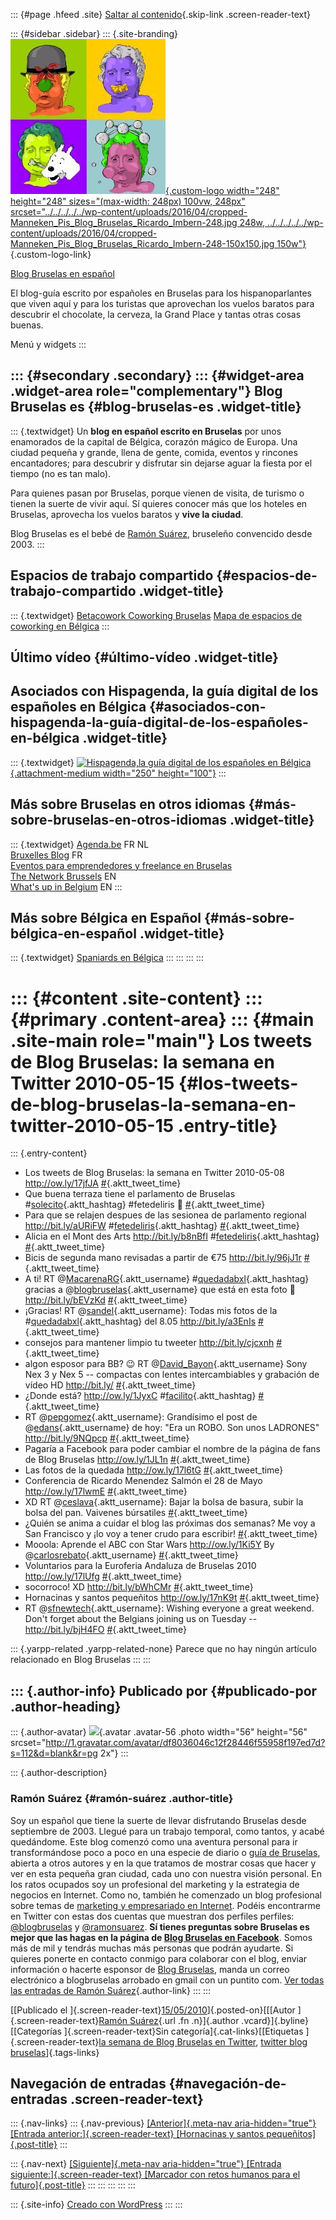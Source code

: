 ::: {#page .hfeed .site}
[Saltar al
contenido](../../../../../index.html?p=1975#content){.skip-link
.screen-reader-text}

::: {#sidebar .sidebar}
::: {.site-branding}
[![](../../../../../wp-content/uploads/2016/04/cropped-Manneken_Pis_Blog_Bruselas_Ricardo_Imbern-248.jpg){.custom-logo
width="248" height="248" sizes="(max-width: 248px) 100vw, 248px"
srcset="../../../../../wp-content/uploads/2016/04/cropped-Manneken_Pis_Blog_Bruselas_Ricardo_Imbern-248.jpg 248w, ../../../../../wp-content/uploads/2016/04/cropped-Manneken_Pis_Blog_Bruselas_Ricardo_Imbern-248-150x150.jpg 150w"}](../../../../../index.html){.custom-logo-link}

[Blog Bruselas en español](../../../../../index.html)

El blog-guía escrito por españoles en Bruselas para los hispanoparlantes
que viven aquí y para los turistas que aprovechan los vuelos baratos
para descubrir el chocolate, la cerveza, la Grand Place y tantas otras
cosas buenas.

Menú y widgets
:::

::: {#secondary .secondary}
::: {#widget-area .widget-area role="complementary"}
Blog Bruselas es {#blog-bruselas-es .widget-title}
----------------

::: {.textwidget}
Un **blog en español escrito en Bruselas** por unos enamorados de la
capital de Bélgica, corazón mágico de Europa. Una ciudad pequeña y
grande, llena de gente, comida, eventos y rincones encantadores; para
descubrir y disfrutar sin dejarse aguar la fiesta por el tiempo (no es
tan malo).

Para quienes pasan por Bruselas, porque vienen de visita, de turismo o
tienen la suerte de vivir aquí. Sí quieres conocer más que los hoteles
en Bruselas, aprovecha los vuelos baratos y **vive la ciudad**.

Blog Bruselas es el bebé de [Ramón Suárez](http://www.ramonsuarez.com),
bruseleño convencido desde 2003.
:::

Espacios de trabajo compartido {#espacios-de-trabajo-compartido .widget-title}
------------------------------

::: {.textwidget}
[Betacowork Coworking Bruselas](http://www.betacowork.com) [Mapa de
espacios de coworking en Bélgica](http://coworkingbelgium.com)
:::

Último vídeo {#último-vídeo .widget-title}
------------

Asociados con Hispagenda, la guía digital de los españoles en Bélgica {#asociados-con-hispagenda-la-guía-digital-de-los-españoles-en-bélgica .widget-title}
---------------------------------------------------------------------

::: {.textwidget}
[![Hispagenda,la guía digital de los españoles en
Bélgica](../../../../../wp-content/uploads/2010/04/Hispagenda-250px.gif "Hispagenda, la guía digital de los españoles en Bélgica"){.attachment-medium
width="250" height="100"}](http://www.hispagenda.com)
:::

Más sobre Bruselas en otros idiomas {#más-sobre-bruselas-en-otros-idiomas .widget-title}
-----------------------------------

::: {.textwidget}
[Agenda.be](http://www.agenda.be) FR NL\
[Bruxelles Blog](http://www.bxlblog.be/) FR\
[Eventos para emprendedores y freelance en
Bruselas](http://www.betacowork.com/events/)\
[The Network
Brussels](http://groups.yahoo.com/group/TheNetworkBrussels/) EN\
[What\'s up in Belgium](http://www.whatsupin.be/) EN
:::

Más sobre Bélgica en Español {#más-sobre-bélgica-en-español .widget-title}
----------------------------

::: {.textwidget}
[Spaniards en Bélgica](http://www.spaniards.es/paises/belgica)
:::
:::
:::
:::

::: {#content .site-content}
::: {#primary .content-area}
::: {#main .site-main role="main"}
Los tweets de Blog Bruselas: la semana en Twitter 2010-05-15 {#los-tweets-de-blog-bruselas-la-semana-en-twitter-2010-05-15 .entry-title}
============================================================

::: {.entry-content}
-   Los tweets de Blog Bruselas: la semana en Twitter 2010-05-08
    <http://ow.ly/17jfJA>
    [\#](http://twitter.com/blogbruselas/statuses/13631909578){.aktt_tweet_time}
-   Que buena terraza tiene el parlamento de Bruselas
    \#[solecito](http://search.twitter.com/search?q=%23solecito){.aktt_hashtag}
    \#fetedeliris 🙂
    [\#](http://twitter.com/blogbruselas/statuses/13659664300){.aktt_tweet_time}
-   Para que se relajen despues de las sesionea de parlamento regional
    <http://bit.ly/aURiFW>
    \#[fetedeliris](http://search.twitter.com/search?q=%23fetedeliris){.aktt_hashtag}
    [\#](http://twitter.com/blogbruselas/statuses/13659825619){.aktt_tweet_time}
-   Alicia en el Mont des Arts <http://bit.ly/b8nBfI>
    \#[fetedeliris](http://search.twitter.com/search?q=%23fetedeliris){.aktt_hashtag}
    [\#](http://twitter.com/blogbruselas/statuses/13663400145){.aktt_tweet_time}
-   Bicis de segunda mano revisadas a partir de €75
    <http://bit.ly/96jJ1r>
    [\#](http://twitter.com/blogbruselas/statuses/13663554159){.aktt_tweet_time}
-   A ti! RT
    @[MacarenaRG](http://twitter.com/MacarenaRG){.aktt_username}
    \#[quedadabxl](http://search.twitter.com/search?q=%23quedadabxl){.aktt_hashtag}
    gracias a
    @[blogbruselas](http://twitter.com/blogbruselas){.aktt_username} que
    está en esta foto 🙂 <http://bit.ly/bEVzKd>
    [\#](http://twitter.com/blogbruselas/statuses/13671160219){.aktt_tweet_time}
-   ¡Gracias! RT @[sandel](http://twitter.com/sandel){.aktt_username}:
    Todas mis fotos de la
    \#[quedadabxl](http://search.twitter.com/search?q=%23quedadabxl){.aktt_hashtag}
    del 8.05 <http://bit.ly/a3EnIs>
    [\#](http://twitter.com/blogbruselas/statuses/13686110333){.aktt_tweet_time}
-   consejos para mantener limpio tu tweeter <http://bit.ly/cjcxnh>
    [\#](http://twitter.com/blogbruselas/statuses/13746127466){.aktt_tweet_time}
-   algon esposor para BB? 😉 RT
    @[David\_Bayon](http://twitter.com/David_Bayon){.aktt_username} Sony
    Nex 3 y Nex 5 -- compactas con lentes intercambiables y grabación de
    vídeo HD <http://bit.ly/>
    [\#](http://twitter.com/blogbruselas/statuses/13778644168){.aktt_tweet_time}
-   ¿Donde está? <http://ow.ly/1JyxC>
    \#[facilito](http://search.twitter.com/search?q=%23facilito){.aktt_hashtag}
    [\#](http://twitter.com/blogbruselas/statuses/13787931976){.aktt_tweet_time}
-   RT @[pepgomez](http://twitter.com/pepgomez){.aktt_username}:
    Grandísimo el post de
    @[edans](http://twitter.com/edans){.aktt_username} de hoy: \"Era un
    ROBO. Son unos LADRONES\" <http://bit.ly/9NQpcp>
    [\#](http://twitter.com/blogbruselas/statuses/13795516115){.aktt_tweet_time}
-   Pagaría a Facebook para poder cambiar el nombre de la página de fans
    de Blog Bruselas <http://ow.ly/1JL1n>
    [\#](http://twitter.com/blogbruselas/statuses/13804486157){.aktt_tweet_time}
-   Las fotos de la quedada <http://ow.ly/17l6tG>
    [\#](http://twitter.com/blogbruselas/statuses/13808626969){.aktt_tweet_time}
-   Conferencia de Ricardo Menendez Salmón el 28 de Mayo
    <http://ow.ly/17lwmE>
    [\#](http://twitter.com/blogbruselas/statuses/13841300311){.aktt_tweet_time}
-   XD RT @[ceslava](http://twitter.com/ceslava){.aktt_username}: Bajar
    la bolsa de basura, subir la bolsa del pan. Vaivenes búrsatiles
    [\#](http://twitter.com/blogbruselas/statuses/13847009998){.aktt_tweet_time}
-   ¿Quién se anima a cuidar el blog las próximas dos semanas? Me voy a
    San Francisco y ¡lo voy a tener crudo para escribir!
    [\#](http://twitter.com/blogbruselas/statuses/13865394002){.aktt_tweet_time}
-   Mooola: Aprende el ABC con Star Wars <http://ow.ly/1Ki5Y> By
    @[carlosrebato](http://twitter.com/carlosrebato){.aktt_username}
    [\#](http://twitter.com/blogbruselas/statuses/13868474221){.aktt_tweet_time}
-   Voluntarios para la Euroferia Andaluza de Bruselas 2010
    <http://ow.ly/17lUfg>
    [\#](http://twitter.com/blogbruselas/statuses/13870801743){.aktt_tweet_time}
-   socorroco! XD <http://bit.ly/bWhCMr>
    [\#](http://twitter.com/blogbruselas/statuses/13898632409){.aktt_tweet_time}
-   Hornacinas y santos pequeñitos <http://ow.ly/17nK9t>
    [\#](http://twitter.com/blogbruselas/statuses/14030076123){.aktt_tweet_time}
-   RT @[sfnewtech](http://twitter.com/sfnewtech){.aktt_username}:
    Wishing everyone a great weekend. Don\'t forget about the Belgians
    joining us on Tuesday -- <http://bit.ly/bjH4FO>
    [\#](http://twitter.com/blogbruselas/statuses/14050445475){.aktt_tweet_time}

::: {.yarpp-related .yarpp-related-none}
Parece que no hay ningún artículo relacionado en Blog Bruselas
:::
:::

::: {.author-info}
Publicado por {#publicado-por .author-heading}
-------------

::: {.author-avatar}
![](http://1.gravatar.com/avatar/df8036046c12f28446f55958f197ed7d?s=56&d=blank&r=pg){.avatar
.avatar-56 .photo width="56" height="56"
srcset="http://1.gravatar.com/avatar/df8036046c12f28446f55958f197ed7d?s=112&d=blank&r=pg 2x"}
:::

::: {.author-description}
### Ramón Suárez {#ramón-suárez .author-title}

Soy un español que tiene la suerte de llevar disfrutando Bruselas desde
septiembre de 2003. Llegué para un trabajo temporal, como tantos, y
acabé quedándome. Este blog comenzó como una aventura personal para ir
transformándose poco a poco en una especie de diario o [guía de
Bruselas](../../../../../index.html), abierta a otros autores y en la
que tratamos de mostrar cosas que hacer y ver en esta pequeña gran
ciudad, cada uno con nuestra visión personal. En los ratos ocupados soy
un profesional del marketing y la estrategia de negocios en Internet.
Como no, también he comenzado un blog profesional sobre temas de
[marketing y empresariado en Internet](http://ramonsuarez.com). Podéis
encontrarme en Twitter con estas dos cuentas que muestran dos perfiles
perfiles: [\@blogbruselas](http://twitter.com/blogbruselas) y
[\@ramonsuarez](http://twitter.com/ramonsuarez). **Sí tienes preguntas
sobre Bruselas es mejor que las hagas en la página de [Blog Bruselas en
Facebook](http://www.facebook.com/blogbruselas)**. Somos más de mil y
tendrás muchas más personas que podrán ayudarte. Si quieres ponerte en
contacto conmigo para colaborar con el blog, enviar información o
hacerte esponsor de [Blog Bruselas](../../../../../index.html), manda un
correo electrónico a blogbruselas arrobado en gmail con un puntito com.
[Ver todas las entradas de Ramón
Suárez](../../../04/30/index.html?author=2){.author-link}
:::
:::

[[Publicado el
]{.screen-reader-text}[15/05/2010](../../../../../index.html?p=1975)]{.posted-on}[[[Autor
]{.screen-reader-text}[Ramón
Suárez](../../../04/30/index.html?author=2){.url .fn .n}]{.author
.vcard}]{.byline}[[Categorías ]{.screen-reader-text}Sin
categoría]{.cat-links}[[Etiquetas ]{.screen-reader-text}[la semana de
Blog Bruselas en
Twitter](../../../../tag/la-semana-de-blog-bruselas-en-twitter/index.html),
[twitter blog
bruselas](../../../../tag/twitter-blog-bruselas/index.html)]{.tags-links}

Navegación de entradas {#navegación-de-entradas .screen-reader-text}
----------------------

::: {.nav-links}
::: {.nav-previous}
[[Anterior]{.meta-nav aria-hidden="true"} [Entrada
anterior:]{.screen-reader-text} [Hornacinas y santos
pequeñitos]{.post-title}](../../../../../index.html?p=1960)
:::

::: {.nav-next}
[[Siguiente]{.meta-nav aria-hidden="true"} [Entrada
siguiente:]{.screen-reader-text} [Marcador con retos humanos para el
futuro]{.post-title}](../../../../../index.html?p=1976)
:::
:::
:::
:::
:::

::: {.site-info}
[Creado con WordPress](https://es.wordpress.org/)
:::
:::
